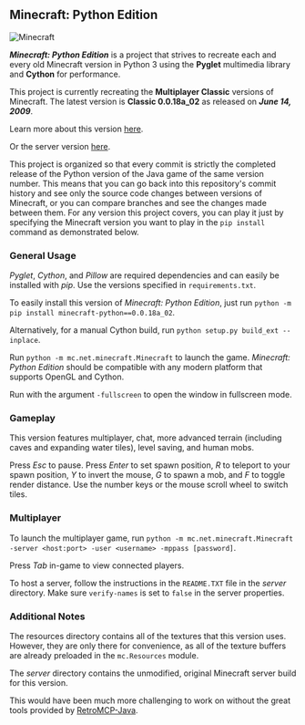 ## Minecraft: Python Edition

![Minecraft](/screenshot.png?raw=true)

_**Minecraft: Python Edition**_ is a project that strives to recreate each and every old Minecraft version in Python 3 using the **Pyglet** multimedia library and **Cython** for performance.

This project is currently recreating the **Multiplayer Classic** versions of Minecraft. The latest version is **Classic 0.0.18a_02** as released on _**June 14, 2009**_.

Learn more about this version [here](https://minecraft.fandom.com/wiki/Java_Edition_Classic_0.0.18a_02).

Or the server version [here](https://minecraft.fandom.com/wiki/Java_Edition_Classic_server_1.4.1).

This project is organized so that every commit is strictly the completed release of the Python version of the Java game of the same version number.
This means that you can go back into this repository's commit history and see only the source code changes between versions of Minecraft,
or you can compare branches and see the changes made between them. For any version this project covers,
you can play it just by specifying the Minecraft version you want to play in the `pip install` command as demonstrated below.

### General Usage

*Pyglet*, *Cython*, and *Pillow* are required dependencies and can easily be installed with *pip*. Use the versions specified in `requirements.txt`.

To easily install this version of *Minecraft: Python Edition*, just run `python -m pip install minecraft-python==0.0.18a_02`.

Alternatively, for a manual Cython build, run `python setup.py build_ext --inplace`.

Run `python -m mc.net.minecraft.Minecraft` to launch the game. *Minecraft: Python Edition* should be compatible with any modern platform that supports OpenGL and Cython.

Run with the argument `-fullscreen` to open the window in fullscreen mode.

### Gameplay

This version features multiplayer, chat, more advanced terrain (including caves and expanding water tiles), level saving, and human mobs.

Press *Esc* to pause. Press *Enter* to set spawn position, *R* to teleport to your spawn position, *Y* to invert the mouse, *G* to spawn a mob, and *F* to toggle render distance.
Use the number keys or the mouse scroll wheel to switch tiles.

### Multiplayer

To launch the multiplayer game, run `python -m mc.net.minecraft.Minecraft -server <host:port> -user <username> -mppass [password]`.

Press *Tab* in-game to view connected players.

To host a server, follow the instructions in the `README.TXT` file in the *server* directory.
Make sure `verify-names` is set to `false` in the server properties.

### Additional Notes

The resources directory contains all of the textures that this version uses. However,
they are only there for convenience, as all of the texture buffers are already preloaded
in the `mc.Resources` module.

The *server* directory contains the unmodified, original Minecraft server build for this version.

This would have been much more challenging to work on without the great tools provided by [RetroMCP-Java](https://github.com/MCPHackers/RetroMCP-Java).
